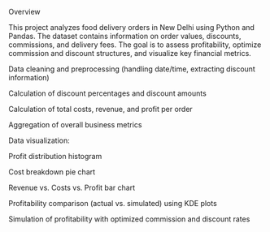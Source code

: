 Overview

This project analyzes food delivery orders in New Delhi using Python and Pandas. 
The dataset contains information on order values, discounts, commissions, and delivery fees. 
The goal is to assess profitability, optimize commission and discount structures, and visualize key financial metrics.


Data cleaning and preprocessing (handling date/time, extracting discount information)

Calculation of discount percentages and discount amounts

Calculation of total costs, revenue, and profit per order

Aggregation of overall business metrics

Data visualization:

Profit distribution histogram

Cost breakdown pie chart

Revenue vs. Costs vs. Profit bar chart

Profitability comparison (actual vs. simulated) using KDE plots

Simulation of profitability with optimized commission and discount rates
